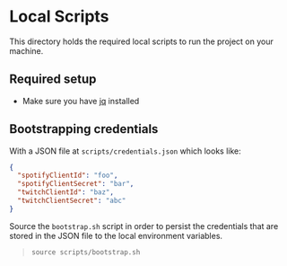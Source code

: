 Local Scripts
=============

This directory holds the required local scripts to run the project on your
machine.

## Required setup
* Make sure you have [jq](https://stedolan.github.io/jq/) installed

## Bootstrapping credentials
With a JSON file at `scripts/credentials.json` which looks like:
```json
{
  "spotifyClientId": "foo",
  "spotifyClientSecret": "bar",
  "twitchClientId": "baz",
  "twitchClientSecret": "abc"
}
```
Source the `bootstrap.sh` script in order to persist the credentials that
are stored in the JSON file to the local environment variables.
> `source scripts/bootstrap.sh`
